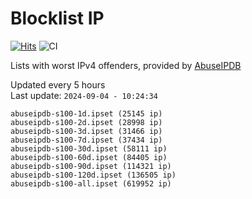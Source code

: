 # Blocklist IP

[![Hits](https://hits.seeyoufarm.com/api/count/incr/badge.svg?url=https%3A%2F%2Fgithub.com%2Fborestad%2Fblocklist-ip%2F&count_bg=%2379C83D&title_bg=%23555555&icon=&icon_color=%23E7E7E7&title=hits&edge_flat=false)](https://hits.seeyoufarm.com)  ![CI](https://img.shields.io/github/workflow/status/borestad/blocklist-ip/CI?style=flat-square)

Lists with worst IPv4 offenders, provided by [AbuseIPDB](https://www.abuseipdb.com/)

<!-- FOOTER-PLACEHOLDER -->
Updated every 5 hours<br>
Last update: `2024-09-04 - 10:24:34`
```
abuseipdb-s100-1d.ipset (25145 ip)
abuseipdb-s100-2d.ipset (28998 ip)
abuseipdb-s100-3d.ipset (31466 ip)
abuseipdb-s100-7d.ipset (37434 ip)
abuseipdb-s100-30d.ipset (58111 ip)
abuseipdb-s100-60d.ipset (84405 ip)
abuseipdb-s100-90d.ipset (114321 ip)
abuseipdb-s100-120d.ipset (136505 ip)
abuseipdb-s100-all.ipset (619952 ip)
```
